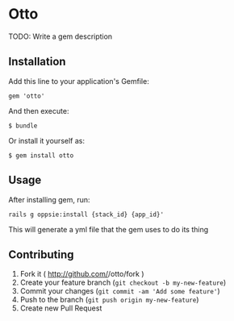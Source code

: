 # Otto

TODO: Write a gem description

## Installation

Add this line to your application's Gemfile:

    gem 'otto'

And then execute:

    $ bundle

Or install it yourself as:

    $ gem install otto

## Usage

After installing gem, run:
    
    rails g oppsie:install {stack_id} {app_id}' 

This will generate a yml file that the gem uses to do its thing

## Contributing

1. Fork it ( http://github.com/<my-github-username>/otto/fork )
2. Create your feature branch (`git checkout -b my-new-feature`)
3. Commit your changes (`git commit -am 'Add some feature'`)
4. Push to the branch (`git push origin my-new-feature`)
5. Create new Pull Request
